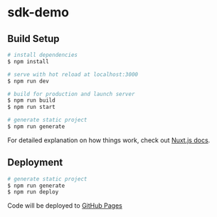 # sdk-demo

## Build Setup

```bash
# install dependencies
$ npm install

# serve with hot reload at localhost:3000
$ npm run dev

# build for production and launch server
$ npm run build
$ npm run start

# generate static project
$ npm run generate
```

For detailed explanation on how things work, check out [Nuxt.js docs](https://nuxtjs.org).


## Deployment

```bash
# generate static project
$ npm run generate
$ npm run deploy
```

Code will be deployed to [GitHub Pages](https://gl-ruslan-honchar.github.io/websdk-pano-demo/)

